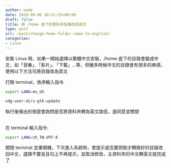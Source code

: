 ```yaml
---
author: wade
date: 2018-09-06 10:51:25+00:00
draft: false
title: 將 /home 底下的資料夾名稱改為英文
type: post
url: /post/change-home-folder-name-to-english/
categories:
- Linux
---
```


安裝 Linux 時，如果一開始選擇以繁體中文安裝，/home 底下的目錄會變成中文，如「音樂」、「影片」、「下載」…等，但蠻多時候中文的目錄會有很多的麻煩，使用以下方法可將目錄改為英文

打開 terminal，依序輸入指令

```bash
export LANG=en_US
```
    
```bash
xdg-user-dirs-gtk-update
```

執行後彈出的視窗會詢問是否將資料夾轉為英文路徑，選同意並關閉

\
在 terminal 輸入指令:
    
```bash
export LANG=zh_TW.UTF-8
```

關閉 terminal 並重開機，下次進入系統時，會提示是否要把剛才轉換好的目錄改回中文，選擇不要並且勾上不再提示，並取消修改，主資料夾的中文轉英文就完成了
